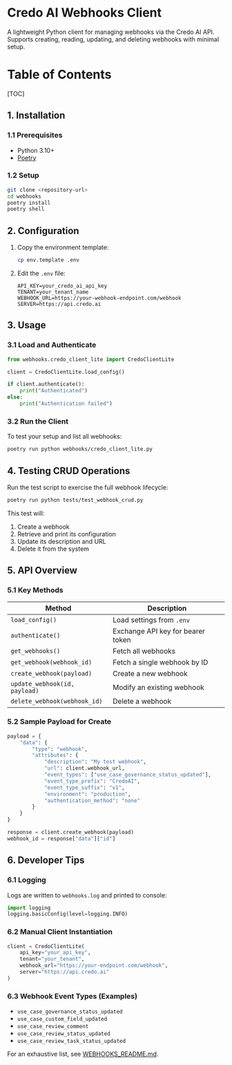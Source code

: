 <!-- omit in toc -->
# Credo AI Webhooks Client

A lightweight Python client for managing webhooks via the Credo AI API. Supports creating, reading, updating, and deleting webhooks with minimal setup.

<!-- omit in toc -->
# Table of Contents
[TOC]

## 1. Installation

### 1.1 Prerequisites

* Python 3.10+
* [Poetry](https://python-poetry.org/docs/#installation)

### 1.2 Setup

```bash
git clone <repository-url>
cd webhooks
poetry install
poetry shell
```


## 2. Configuration

1. Copy the environment template:

   ```bash
   cp env.template .env
   ```

2. Edit the `.env` file:

   ```env
   API_KEY=your_credo_ai_api_key
   TENANT=your_tenant_name
   WEBHOOK_URL=https://your-webhook-endpoint.com/webhook
   SERVER=https://api.credo.ai
   ```


## 3. Usage

### 3.1 Load and Authenticate

```python
from webhooks.credo_client_lite import CredoClientLite

client = CredoClientLite.load_config()

if client.authenticate():
    print("Authenticated")
else:
    print("Authentication failed")
```

### 3.2 Run the Client

To test your setup and list all webhooks:

```bash
poetry run python webhooks/credo_client_lite.py
```


## 4. Testing CRUD Operations

Run the test script to exercise the full webhook lifecycle:

```bash
poetry run python tests/test_webhook_crud.py
```

This test will:

1. Create a webhook
2. Retrieve and print its configuration
3. Update its description and URL
4. Delete it from the system


## 5. API Overview

### 5.1 Key Methods

| Method                        | Description                       |
| ----------------------------- | --------------------------------- |
| `load_config()`               | Load settings from `.env`         |
| `authenticate()`              | Exchange API key for bearer token |
| `get_webhooks()`              | Fetch all webhooks                |
| `get_webhook(webhook_id)`     | Fetch a single webhook by ID      |
| `create_webhook(payload)`     | Create a new webhook              |
| `update_webhook(id, payload)` | Modify an existing webhook        |
| `delete_webhook(webhook_id)`  | Delete a webhook                  |

### 5.2 Sample Payload for Create

```python
payload = {
    "data": {
        "type": "webhook",
        "attributes": {
            "description": "My test webhook",
            "url": client.webhook_url,
            "event_types": ["use_case_governance_status_updated"],
            "event_type_prefix": "CredoAI",
            "event_type_suffix": "v1",
            "environment": "production",
            "authentication_method": "none"
        }
    }
}

response = client.create_webhook(payload)
webhook_id = response["data"]["id"]
```


## 6. Developer Tips

### 6.1 Logging

Logs are written to `webhooks.log` and printed to console:

```python
import logging
logging.basicConfig(level=logging.INFO)
```

### 6.2 Manual Client Instantiation

```python
client = CredoClientLite(
    api_key="your_api_key",
    tenant="your_tenant",
    webhook_url="https://your-endpoint.com/webhook",
    server="https://api.credo.ai"
)
```

### 6.3 Webhook Event Types (Examples)

* `use_case_governance_status_updated`
* `use_case_custom_field_updated`
* `use_case_review_comment`
* `use_case_review_status_updated`
* `use_case_review_task_status_updated`

For an exhaustive list, see [WEBHOOKS_README.md](/WEBHOOKS_README.md).
